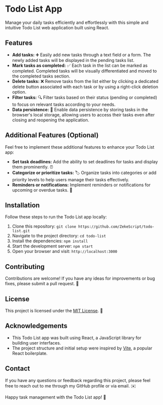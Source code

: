 # Todo List App

Manage your daily tasks efficiently and effortlessly with this simple and intuitive Todo List web application built using React.

## Features

- **Add tasks:** :heavy_plus_sign: Easily add new tasks through a text field or a form. The newly added tasks will be displayed in the pending tasks list.
- **Mark tasks as completed:** :white_check_mark: Each task in the list can be marked as completed. Completed tasks will be visually differentiated and moved to the completed tasks section.
- **Delete tasks:** :x: Remove tasks from the list either by clicking a dedicated delete button associated with each task or by using a right-click deletion option.
- **Filter tasks:** :mag: Filter tasks based on their status (pending or completed) to focus on relevant tasks according to your needs.
- **Data persistence:** :floppy_disk: Enable data persistence by storing tasks in the browser's local storage, allowing users to access their tasks even after closing and reopening the application.

## Additional Features (Optional)

Feel free to implement these additional features to enhance your Todo List app:

- **Set task deadlines:** Add the ability to set deadlines for tasks and display them prominently. :alarm_clock:
- **Categorize or prioritize tasks:** :label: Organize tasks into categories or add priority levels to help users manage their tasks effectively.
- **Reminders or notifications:** Implement reminders or notifications for upcoming or overdue tasks. :bell:

## Installation

Follow these steps to run the Todo List app locally:

1. Clone this repository: `git clone https://github.com/ZekeScript/todo-list.git`
2. Navigate to the project directory: `cd todo-list`
3. Install the dependencies: `npm install`
4. Start the development server: `npm start`
5. Open your browser and visit: `http://localhost:3000`

## Contributing

Contributions are welcome! If you have any ideas for improvements or bug fixes, please submit a pull request. :handshake:

## License

This project is licensed under the [MIT License](https://opensource.org/licenses/MIT). :page_with_curl:

## Acknowledgements

- This Todo List app was built using React, a JavaScript library for building user interfaces.
- The project structure and initial setup were inspired by [Vite](https://vitejs.dev/), a popular React boilerplate.

## Contact

If you have any questions or feedback regarding this project, please feel free to reach out to me through my GitHub profile or via email. :envelope:

Happy task management with the Todo List app! :rocket:
